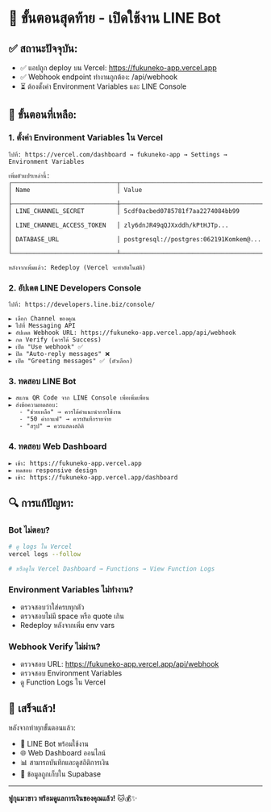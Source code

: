 # 🚀 ขั้นตอนสุดท้าย - เปิดใช้งาน LINE Bot

## ✅ สถานะปัจจุบัน:
- ✅ แอปถูก deploy บน Vercel: https://fukuneko-app.vercel.app
- ✅ Webhook endpoint ทำงานถูกต้อง: /api/webhook
- ⏳ ต้องตั้งค่า Environment Variables และ LINE Console

## 🔧 ขั้นตอนที่เหลือ:

### 1. ตั้งค่า Environment Variables ใน Vercel
```
ไปที่: https://vercel.com/dashboard → fukuneko-app → Settings → Environment Variables

เพิ่มตัวแปรเหล่านี้:
┌─────────────────────────────┬────────────────────────────────────────┐
│ Name                        │ Value                                  │
├─────────────────────────────┼────────────────────────────────────────┤
│ LINE_CHANNEL_SECRET         │ 5cdf0acbed0785781f7aa2274084bb99       │
│ LINE_CHANNEL_ACCESS_TOKEN   │ zly6dnJR49qQJXxddh/kPtHJTp...           │
│ DATABASE_URL                │ postgresql://postgres:062191Komkem@... │
└─────────────────────────────┴────────────────────────────────────────┘

หลังจากเพิ่มแล้ว: Redeploy (Vercel จะทำอัตโนมัติ)
```

### 2. อัปเดต LINE Developers Console
```
ไปที่: https://developers.line.biz/console/

► เลือก Channel ของคุณ
► ไปที่ Messaging API
► อัปเดต Webhook URL: https://fukuneko-app.vercel.app/api/webhook
► กด Verify (ควรได้ Success)
► เปิด "Use webhook" ✅
► ปิด "Auto-reply messages" ❌
► เปิด "Greeting messages" ✅ (ตัวเลือก)
```

### 3. ทดสอบ LINE Bot
```
► สแกน QR Code จาก LINE Console เพื่อเพิ่มเพื่อน
► ส่งข้อความทดสอบ:
   - "ช่วยเหลือ" → ควรได้คำแนะนำการใช้งาน
   - "50 ค่ากาแฟ" → ควรบันทึกรายจ่าย
   - "สรุป" → ควรแสดงสถิติ
```

### 4. ทดสอบ Web Dashboard
```
► เข้า: https://fukuneko-app.vercel.app
► ทดสอบ responsive design
► เข้า: https://fukuneko-app.vercel.app/dashboard
```

## 🔍 การแก้ปัญหา:

### Bot ไม่ตอบ?
```bash
# ดู logs ใน Vercel
vercel logs --follow

# หรือดูใน Vercel Dashboard → Functions → View Function Logs
```

### Environment Variables ไม่ทำงาน?
- ตรวจสอบว่าใส่ครบทุกตัว
- ตรวจสอบไม่มี space หรือ quote เกิน
- Redeploy หลังจากเพิ่ม env vars

### Webhook Verify ไม่ผ่าน?
- ตรวจสอบ URL: https://fukuneko-app.vercel.app/api/webhook
- ตรวจสอบ Environment Variables
- ดู Function Logs ใน Vercel

## 🎉 เสร็จแล้ว!

หลังจากทำทุกขั้นตอนแล้ว:
- 🤖 LINE Bot พร้อมใช้งาน
- 🌐 Web Dashboard ออนไลน์
- 📊 สามารถบันทึกและดูสถิติการเงิน
- 💾 ข้อมูลถูกเก็บใน Supabase

---

**ฟูกุแมวขาว พร้อมดูแลการเงินของคุณแล้ว!** 🐱💰✨
